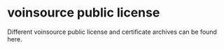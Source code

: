 # voinsource public license
Different voinsource public license and certificate archives can be found here.
